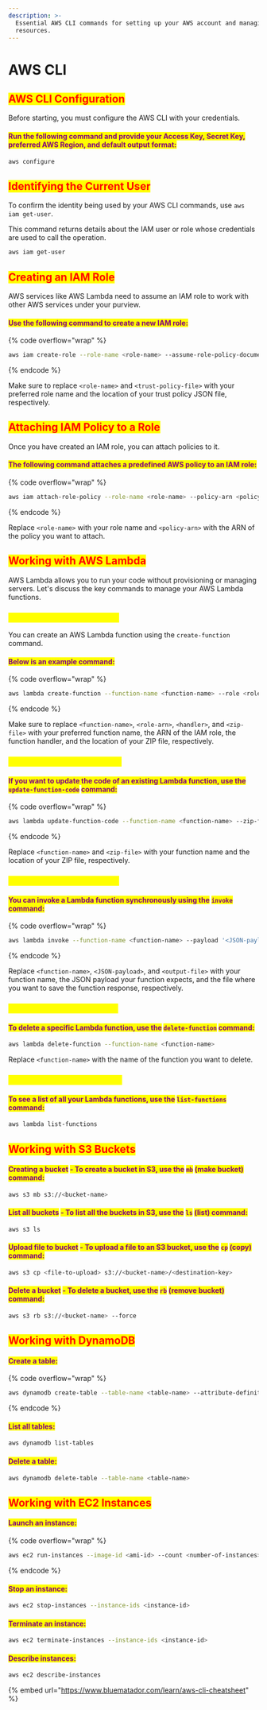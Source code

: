 ```yaml
---
description: >-
  Essential AWS CLI commands for setting up your AWS account and managing AWS
  resources.
---
```


# AWS CLI

## <mark style="color:red;">AWS CLI Configuration</mark>

Before starting, you must configure the AWS CLI with your credentials.&#x20;

#### <mark style="color:purple;">Run the following command and provide your Access Key, Secret Key, preferred AWS Region, and default output format:</mark>

```bash
aws configure
```

## <mark style="color:red;">Identifying the Current User</mark>

To confirm the identity being used by your AWS CLI commands, use `aws iam get-user`.&#x20;

This command returns details about the IAM user or role whose credentials are used to call the operation.

```bash
aws iam get-user
```

## <mark style="color:red;">Creating an IAM Role</mark>

AWS services like AWS Lambda need to assume an IAM role to work with other AWS services under your purview.

#### &#x20;<mark style="color:purple;">Use the following command to create a new IAM role:</mark>

{% code overflow="wrap" %}
```bash
aws iam create-role --role-name <role-name> --assume-role-policy-document file://<trust-policy-file>
```
{% endcode %}

Make sure to replace `<role-name>` and `<trust-policy-file>` with your preferred role name and the location of your trust policy JSON file, respectively.

## <mark style="color:red;">Attaching IAM Policy to a Role</mark>

Once you have created an IAM role, you can attach policies to it.&#x20;

#### <mark style="color:purple;">The following command attaches a predefined AWS policy to an IAM role:</mark>

{% code overflow="wrap" %}
```bash
aws iam attach-role-policy --role-name <role-name> --policy-arn <policy-arn>
```
{% endcode %}

Replace `<role-name>` with your role name and `<policy-arn>` with the ARN of the policy you want to attach.

## <mark style="color:red;">Working with AWS Lambda</mark>

AWS Lambda allows you to run your code without provisioning or managing servers. Let's discuss the key commands to manage your AWS Lambda functions.

### <mark style="color:yellow;">Creating a Lambda Function</mark>

You can create an AWS Lambda function using the `create-function` command.&#x20;

#### <mark style="color:purple;">Below is an example command:</mark>

{% code overflow="wrap" %}
```bash
aws lambda create-function --function-name <function-name> --role <role-arn> --runtime provided --timeout 15 --memory-size 128 --handler <handler> --zip-file fileb://<zip-file>
```
{% endcode %}

Make sure to replace `<function-name>`, `<role-arn>`, `<handler>`, and `<zip-file>` with your preferred function name, the ARN of the IAM role, the function handler, and the location of your ZIP file, respectively.

### <mark style="color:yellow;">Updating a Lambda Function</mark>

#### <mark style="color:purple;">If you want to update the code of an existing Lambda function, use the</mark> <mark style="color:purple;"></mark><mark style="color:purple;">`update-function-code`</mark> <mark style="color:purple;"></mark><mark style="color:purple;">command:</mark>

{% code overflow="wrap" %}
```bash
aws lambda update-function-code --function-name <function-name> --zip-file fileb://<zip-file>
```
{% endcode %}

Replace `<function-name>` and `<zip-file>` with your function name and the location of your ZIP file, respectively.

### <mark style="color:yellow;">Invoking a Lambda Function</mark>

#### <mark style="color:purple;">You can invoke a Lambda function synchronously using the</mark> <mark style="color:purple;"></mark><mark style="color:purple;">`invoke`</mark> <mark style="color:purple;"></mark><mark style="color:purple;">command:</mark>

{% code overflow="wrap" %}
```bash
aws lambda invoke --function-name <function-name> --payload '<JSON-payload>' <output-file>
```
{% endcode %}

Replace `<function-name>`, `<JSON-payload>`, and `<output-file>` with your function name, the JSON payload your function expects, and the file where you want to save the function response, respectively.

### <mark style="color:yellow;">Deleting a Lambda Function</mark>

#### <mark style="color:purple;">To delete a specific Lambda function, use the</mark> <mark style="color:purple;"></mark><mark style="color:purple;">`delete-function`</mark> <mark style="color:purple;"></mark><mark style="color:purple;">command:</mark>

```bash
aws lambda delete-function --function-name <function-name>
```

Replace `<function-name>` with the name of the function you want to delete.

### <mark style="color:yellow;">Listing All Lambda Functions</mark>

#### <mark style="color:purple;">To see a list of all your Lambda functions, use the</mark> <mark style="color:purple;"></mark><mark style="color:purple;">`list-functions`</mark> <mark style="color:purple;"></mark><mark style="color:purple;">command:</mark>

```bash
aws lambda list-functions
```

## <mark style="color:red;">**Working with S3 Buckets**</mark>

#### <mark style="color:purple;">**Creating a bucket**</mark> <mark style="color:purple;"></mark><mark style="color:purple;">- To create a bucket in S3, use the</mark> <mark style="color:purple;"></mark><mark style="color:purple;">`mb`</mark> <mark style="color:purple;"></mark><mark style="color:purple;">(make bucket) command:</mark>

```bash
aws s3 mb s3://<bucket-name>
```

#### <mark style="color:purple;">**List all buckets**</mark> <mark style="color:purple;"></mark><mark style="color:purple;">- To list all the buckets in S3, use the</mark> <mark style="color:purple;"></mark><mark style="color:purple;">`ls`</mark> <mark style="color:purple;"></mark><mark style="color:purple;">(list) command:</mark>

```bash
aws s3 ls
```

#### <mark style="color:purple;">**Upload file to bucket**</mark> <mark style="color:purple;"></mark><mark style="color:purple;">- To upload a file to an S3 bucket, use the</mark> <mark style="color:purple;"></mark><mark style="color:purple;">`cp`</mark> <mark style="color:purple;"></mark><mark style="color:purple;">(copy) command:</mark>

```bash
aws s3 cp <file-to-upload> s3://<bucket-name>/<destination-key>
```

#### <mark style="color:purple;">**Delete a bucket**</mark> <mark style="color:purple;"></mark><mark style="color:purple;">- To delete a bucket, use the</mark> <mark style="color:purple;"></mark><mark style="color:purple;">`rb`</mark> <mark style="color:purple;"></mark><mark style="color:purple;">(remove bucket) command:</mark>

```bash
aws s3 rb s3://<bucket-name> --force
```

## <mark style="color:red;">**Working with DynamoDB**</mark>

#### <mark style="color:purple;">**Create a table**</mark><mark style="color:purple;">:</mark>

{% code overflow="wrap" %}
```bash
aws dynamodb create-table --table-name <table-name> --attribute-definitions AttributeName=<attribute-name>,AttributeType=<attribute-type> --key-schema AttributeName=<key-attribute-name>,KeyType=HASH --provisioned-throughput ReadCapacityUnits=5,WriteCapacityUnits=5
```
{% endcode %}

#### <mark style="color:purple;">**List all tables**</mark><mark style="color:purple;">:</mark>

```bash
aws dynamodb list-tables
```

#### <mark style="color:purple;">**Delete a table**</mark><mark style="color:purple;">:</mark>

```bash
aws dynamodb delete-table --table-name <table-name>
```

## <mark style="color:red;">**Working with EC2 Instances**</mark>

#### <mark style="color:purple;">**Launch an instance**</mark><mark style="color:purple;">:</mark>

{% code overflow="wrap" %}
```bash
aws ec2 run-instances --image-id <ami-id> --count <number-of-instances> --instance-type <instance-type> --key-name <key-pair-name> --subnet-id <subnet-id> --security-group-ids <security-group-id>
```
{% endcode %}

#### <mark style="color:purple;">**Stop an instance**</mark><mark style="color:purple;">:</mark>

```bash
aws ec2 stop-instances --instance-ids <instance-id>
```

#### <mark style="color:purple;">**Terminate an instance**</mark><mark style="color:purple;">:</mark>

```bash
aws ec2 terminate-instances --instance-ids <instance-id>
```

#### <mark style="color:purple;">**Describe instances**</mark><mark style="color:purple;">:</mark>

```bash
aws ec2 describe-instances
```



{% embed url="https://www.bluematador.com/learn/aws-cli-cheatsheet" %}
